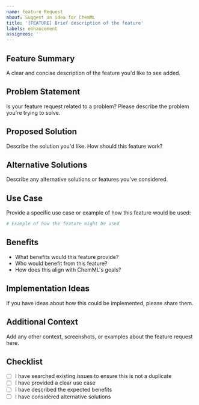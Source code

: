 ```yaml
---
name: Feature Request
about: Suggest an idea for ChemML
title: '[FEATURE] Brief description of the feature'
labels: enhancement
assignees: ''
---
```


## Feature Summary
A clear and concise description of the feature you'd like to see added.

## Problem Statement
Is your feature request related to a problem? Please describe the problem you're trying to solve.

## Proposed Solution
Describe the solution you'd like. How should this feature work?

## Alternative Solutions
Describe any alternative solutions or features you've considered.

## Use Case
Provide a specific use case or example of how this feature would be used:

```python
# Example of how the feature might be used
```

## Benefits
- What benefits would this feature provide?
- Who would benefit from this feature?
- How does this align with ChemML's goals?

## Implementation Ideas
If you have ideas about how this could be implemented, please share them.

## Additional Context
Add any other context, screenshots, or examples about the feature request here.

## Checklist
- [ ] I have searched existing issues to ensure this is not a duplicate
- [ ] I have provided a clear use case
- [ ] I have described the expected benefits
- [ ] I have considered alternative solutions
